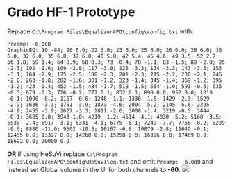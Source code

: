 # Grado HF-1 Prototype
Replace `C:\Program Files\EqualizerAPO\config\config.txt` with:
```
Preamp: -6.0dB
GraphicEQ: 10 -84; 20 6.0; 22 6.0; 23 6.0; 25 6.0; 26 6.0; 28 6.0; 30 6.0; 32 6.0; 35 6.0; 37 6.0; 40 5.8; 42 5.4; 45 4.6; 49 3.5; 52 2.7; 56 1.8; 59 1.4; 64 0.9; 68 0.3; 73 -0.4; 78 -1.1; 83 -1.5; 89 -2.0; 95 -2.3; 102 -2.6; 109 -2.8; 117 -3.0; 125 -3.3; 134 -3.3; 143 -3.3; 153 -3.1; 164 -2.9; 175 -2.5; 188 -2.3; 201 -2.3; 215 -2.2; 230 -2.1; 246 -2.0; 263 -1.8; 282 -1.6; 301 -1.2; 323 -1.4; 345 -1.4; 369 -1.2; 395 -1.2; 423 -1.4; 452 -1.5; 484 -1.7; 518 -1.5; 554 -1.0; 593 -0.6; 635 -0.3; 679 -0.3; 726 -0.2; 777 0.1; 832 0.1; 890 0.0; 952 0.0; 1019 -0.1; 1090 -0.2; 1167 -0.6; 1248 -1.1; 1336 -1.6; 1429 -2.3; 1529 -2.9; 1636 -3.3; 1751 -3.9; 1873 -4.6; 2004 -5.2; 2145 -5.6; 2295 -4.9; 2455 -3.9; 2627 -3.3; 2811 -2.6; 3008 -1.4; 3219 -0.5; 3444 -0.1; 3685 0.0; 3943 1.0; 4219 -1.2; 4514 -4.1; 4830 -5.2; 5168 -3.5; 5530 -2.4; 5917 -3.1; 6331 -4.1; 6775 -6.1; 7249 -7.7; 7756 -8.2; 8299 -9.6; 8880 -11.0; 9502 -10.3; 10167 -6.8; 10879 -2.8; 11640 -0.1; 12455 0.0; 13327 0.0; 14260 0.0; 15258 0.0; 16326 0.0; 17469 0.0; 18692 0.0; 20000 0.0
```
**OR** if using HeSuVi replace `C:\Program Files\EqualizerAPO\config\HeSuVi\eq.txt` and omit `Preamp: -6.0dB` and instead set Global volume in the UI for both channels to **-60**.
![](https://raw.githubusercontent.com/jaakkopasanen/AutoEq/master/results/Innerfidelity%202017/innerfidelity/onear/Grado%20HF-1%20Prototype/Grado%20HF-1%20Prototype.png)